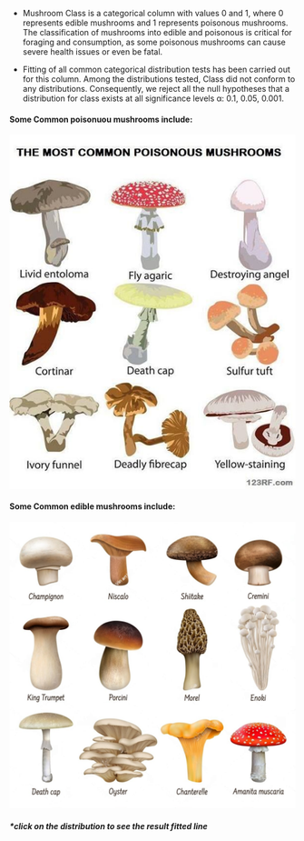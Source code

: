  - Mushroom Class is a categorical column with values 0 and 1, where 0 represents edible mushrooms and 1 represents poisonous mushrooms. The classification of mushrooms into edible and poisonous is critical for foraging and consumption, as some poisonous mushrooms can cause severe health issues or even be fatal.

- Fitting of all common categorical distribution tests has been carried out for this column. Among the distributions tested, Class did not conform to any distributions. Consequently, we reject all the null hypotheses that a distribution for class exists at all significance levels α: 0.1, 0.05, 0.001.

#### Some Common poisonuou mushrooms include:

![class_poison_img](../mushroom_assets/posion.jpeg)

#### Some Common edible mushrooms include:

![class_edible_img](../mushroom_assets/edible_mushroom.png)

##### *click on the distribution to see the result fitted line